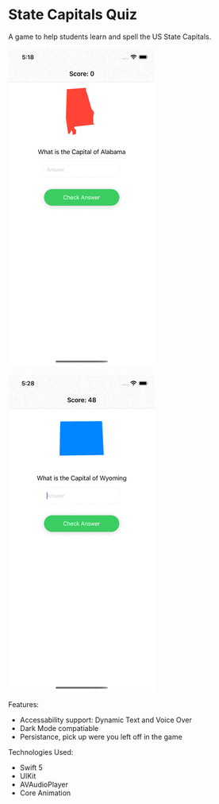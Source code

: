 # State Capitals Quiz

A game to help students learn and spell the US State Capitals.

![](/Demo/SCQ1.gif)


![](/Demo/SCQ2.gif)

Features:
* Accessability support: Dynamic Text and Voice Over
* Dark Mode compatiable
* Persistance, pick up were you left off in the game

Technologies Used:
* Swift 5
* UIKit
* AVAudioPlayer
* Core Animation

